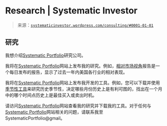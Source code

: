 <!--yml

类别：未分类

日期：2024-05-18 14:31:55

-->

# Research | Systematic Investor

> 来源：[`systematicinvestor.wordpress.com/consulting/#0001-01-01`](https://systematicinvestor.wordpress.com/consulting/#0001-01-01)

## 研究

我想介绍[Systematic Portfolio](http://www.systematicportfolio.com)研究公司。

我将在[Systematic Portfolio](http://www.systematicportfolio.com)网站上发布我的研究。例如，[相对市场视角](http://www.systematicportfolio.com/research)报告是一个每日发布的报告，显示了过去一年内美国各行业的相对表现。

我将在[Systematic Portfolio](http://www.systematicportfolio.com)网站上发布我开发的工具。例如，您可以下载并使用[季节性工具](http://www.systematicportfolio.com/tools)来研究历史季节性，决定哪些月份历史上是有利可图的，找出在一个月中的哪个时间点历史上是最佳买入或卖出时机。

请访问[Systematic Portfolio](http://www.systematicportfolio.com)网站查看我的研究并下载我的工具。对于任何与[Systematic Portfolio](http://www.systematicportfolio.com)网站相关的问题，请联系我至 SystematicPortfolio@gmail。

